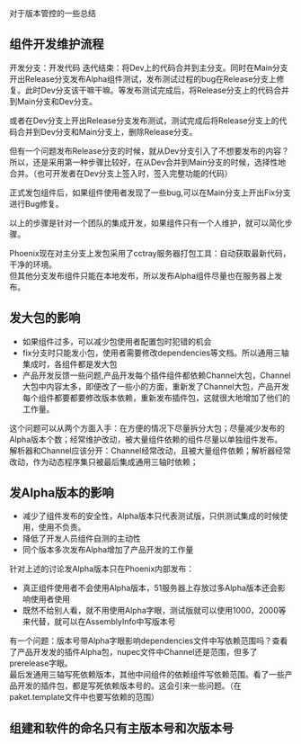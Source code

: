 对于版本管控的一些总结
## 组件开发维护流程
开发分支：开发代码
迭代结束：将Dev上的代码合并到主分支。同时在Main分支开出Release分支发布Alpha组件测试，发布测试过程的bug在Release分支上修复。此时Dev分支该干嘛干嘛。等发布测试完成后，将Release分支上的代码合并到Main分支和Dev分支。

或者在Dev分支上开出Release分支发布测试，测试完成后将Release分支上的代码合并到Dev分支和Main分支上，删除Release分支。

但有一个问题发布Release分支的时候，就从Dev分支引入了不想要发布的内容？所以，还是采用第一种步骤比较好，在从Dev合并到Main分支的时候，选择性地合并。（也可开发者在Dev分支上签入时，签入完整功能的代码）    

正式发包组件后，如果组件使用者发现了一些bug,可以在Main分支上开出Fix分支进行Bug修复。    

以上的步骤是针对一个团队的集成开发，如果组件只有一个人维护，就可以简化步骤。    

Phoenix现在对主分支上发包采用了cctray服务器打包工具：自动获取最新代码，干净的环境。   
但其他分支发布组件只能在本地发布，所以发布Alpha组件尽量也在服务器上发布。

## 发大包的影响
* 如果组件过多，可以减少包使用者配置包时犯错的机会
* fix分支时只能发小包，使用者需要修改dependencies等文档。所以通用三轴集成时，各组件都是发大包
* 产品开发反馈一些问题,产品开发每个插件组件都依赖Channel大包，Channel大包中内容太多，即便改了一些小的方面，重新发了Channel大包，产品开发每个组件都要都要修改版本依赖，重新发布插件包，这就很大地增加了他们的工作量。   

这个问题可以从两个方面入手：在方便的情况下尽量拆分大包；尽量减少发布的Alpha版本个数；经常维护改动，被大量组件依赖的组件尽量以单独组件发布。    
解析器和Channel应该分开：Channel经常改动，且被大量组件依赖；解析器经常改动，作为动态程序集只被最后集成通用三轴时依赖；

## 发Alpha版本的影响
* 减少了组件发布的安全性，Alpha版本只代表测试版，只供测试集成的时候使用，使用不负责。
* 降低了开发人员组件自测的主动性
* 同个版本多次发布Alpha增加了产品开发的工作量

针对上述的讨论发Alpha版本只在Phoenix内部发布：
* 真正组件使用者不会使用Alpha版本，51服务器上存放过多Alpha版本还会影响使用者使用    
* 既然不给别人看，就不用使用Alpha字眼，测试版就可以使用1000，2000等来代替，就可以在AssemblyInfo中写版本号

有一个问题：版本号带Alpha字眼影响dependencies文件中写依赖范围吗？查看了产品开发发的插件Alpha包，nupec文件中Channel还是范围，但多了prerelease字眼。   
最后发通用三轴写死依赖版本，其他中间组件的依赖组件写依赖范围。看了一些产品开发的插件包，都是写死依赖版本号的。这会引来一些问题。（在paket.template文件中也要写依赖的范围）

## 组建和软件的命名只有主版本号和次版本号